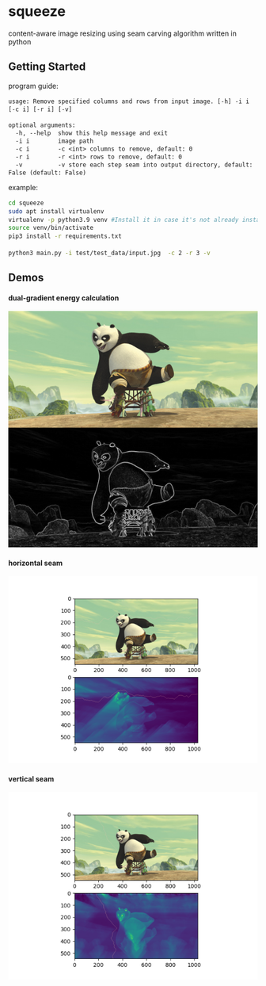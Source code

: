 # squeeze
content-aware image resizing using seam carving algorithm written in python

## Getting Started
program guide:
```
usage: Remove specified columns and rows from input image. [-h] -i i [-c i] [-r i] [-v]

optional arguments:
  -h, --help  show this help message and exit
  -i i        image path
  -c i        -c <int> columns to remove, default: 0
  -r i        -r <int> rows to remove, default: 0
  -v          -v store each step seam into output directory, default: False (default: False)
```
example:
```bash
cd squeeze
sudo apt install virtualenv
virtualenv -p python3.9 venv #Install it in case it's not already installed
source venv/bin/activate
pip3 install -r requirements.txt

python3 main.py -i test/test_data/input.jpg  -c 2 -r 3 -v 
```

## Demos

#### dual-gradient energy calculation
![energy](test/test_data/input-dual-gradient.png)

#### horizontal seam
![horizontal](output/rows_1.png)

#### vertical seam
![vertical](output/columns_4.png)